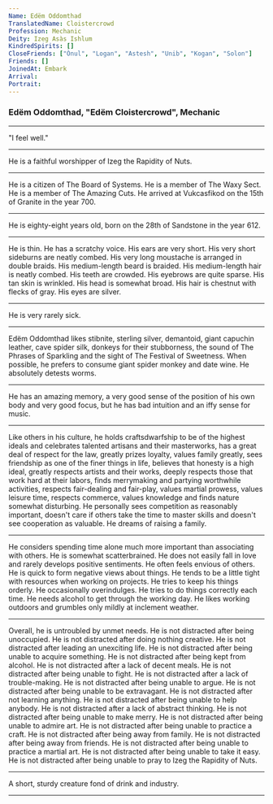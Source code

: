 ```yaml
---
Name: Edëm Oddomthad
TranslatedName: Cloistercrowd
Profession: Mechanic
Deity: Izeg Asàs Ishlum
KindredSpirits: []
CloseFriends: ["Ònul", "Logan", "Astesh", "Unib", "Kogan", "Solon"]
Friends: []
JoinedAt: Embark
Arrival:
Portrait:
---
```


### Edëm Oddomthad, "Edëm Cloistercrowd", Mechanic

---

"I feel well."

---

He is a faithful worshipper of Izeg the Rapidity of Nuts.

---

He is a citizen of The Board of Systems. He is a member of The Waxy Sect. He is a member of The Amazing Cuts. He arrived
at Vukcasfikod on the 15th of Granite in the year 700.

---

He is eighty-eight years old, born on the 28th of Sandstone in the year 612.

---

He is thin. He has a scratchy voice. His ears are very short. His very short sideburns are neatly combed. His very long
moustache is arranged in double braids. His medium-length beard is braided. His medium-length hair is neatly combed. His
teeth are crowded. His eyebrows are quite sparse. His tan skin is wrinkled. His head is somewhat broad. His hair is
chestnut with flecks of gray. His eyes are silver.

---

He is very rarely sick.

---

Edëm Oddomthad likes stibnite, sterling silver, demantoid, giant capuchin leather, cave spider silk, donkeys for their
stubborness, the sound of The Phrases of Sparkling and the sight of The Festival of Sweetness. When possible, he prefers
to consume giant spider monkey and date wine. He absolutely detests worms.

---

He has an amazing memory, a very good sense of the position of his own body and very good focus, but he has bad
intuition and an iffy sense for music.

---

Like others in his culture, he holds craftsdwarfship to be of the highest ideals and celebrates talented artisans and
their masterworks, has a great deal of respect for the law, greatly prizes loyalty, values family greatly, sees
friendship as one of the finer things in life, believes that honesty is a high ideal, greatly respects artists and their
works, deeply respects those that work hard at their labors, finds merrymaking and partying worthwhile activities,
respects fair-dealing and fair-play, values martial prowess, values leisure time, respects commerce, values knowledge
and finds nature somewhat disturbing. He personally sees competition as reasonably important, doesn't care if others
take the time to master skills and doesn't see cooperation as valuable. He dreams of raising a family.

---

He considers spending time alone much more important than associating with others. He is somewhat scatterbrained. He
does not easily fall in love and rarely develops positive sentiments. He often feels envious of others. He is quick to
form negative views about things. He tends to be a little tight with resources when working on projects. He tries to
keep his things orderly. He occasionally overindulges. He tries to do things correctly each time. He needs alcohol to
get through the working day. He likes working outdoors and grumbles only mildly at inclement weather.

---

Overall, he is untroubled by unmet needs. He is not distracted after being unoccupied. He is not distracted after doing
nothing creative. He is not distracted after leading an unexciting life. He is not distracted after being unable to
acquire something. He is not distracted after being kept from alcohol. He is not distracted after a lack of decent
meals. He is not distracted after being unable to fight. He is not distracted after a lack of trouble-making. He is not
distracted after being unable to argue. He is not distracted after being unable to be extravagant. He is not distracted
after not learning anything. He is not distracted after being unable to help anybody. He is not distracted after a lack
of abstract thinking. He is not distracted after being unable to make merry. He is not distracted after being unable to
admire art. He is not distracted after being unable to practice a craft. He is not distracted after being away from
family. He is not distracted after being away from friends. He is not distracted after being unable to practice a
martial art. He is not distracted after being unable to take it easy. He is not distracted after being unable to pray to
Izeg the Rapidity of Nuts.

---

A short, sturdy creature fond of drink and industry.

---
